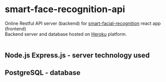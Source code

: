 # smart-face-recognition-api
Online Restful API server (backend) for [smart-facial-recognition](https://github.com/mrshanx/smart-facial-recognition) react app (frontend) <br>
Backend server and database hosted on [Heroku](https://www.heroku.com/) platform.
<br><br>
## Node.js Express.js - server technology used
## PostgreSQL - database
